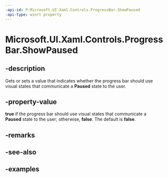 ```yaml
---
-api-id: P:Microsoft.UI.Xaml.Controls.ProgressBar.ShowPaused
-api-type: winrt property
---
```


# Microsoft.UI.Xaml.Controls.ProgressBar.ShowPaused

<!--
public bool ShowPaused { get; set; }
-->

## -description

Gets or sets a value that indicates whether the progress bar should use visual states that communicate a **Paused** state to the user.

## -property-value

**true** if the progress bar should use visual states that communicate a **Paused** state to the user; otherwise, **false**. The default is **false**.

## -remarks

## -see-also

## -examples

